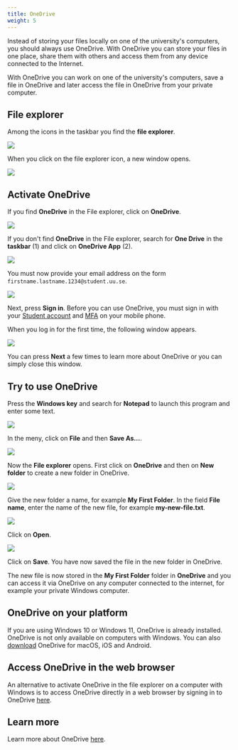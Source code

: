 ```yaml
---
title: OneDrive
weight: 5
---
```


Instead of storing your files locally on one of the university's
computers, you should always use OneDrive. With OneDrive you can store
your files in one place, share them with others and access them from any device
connected to the Internet.

With OneDrive you can work on one of the university's computers, save a file in
OneDrive and later access the file in OneDrive from your private computer.

## File explorer

Among the icons in the taskbar you find the **file explorer**. 

![](/images/en/2025/windows/taskbar-file-explorer.png?width=555px)

When you click on the file explorer icon, a new window opens. 

![](/images/2024/studenttjanster/windows/file-explorer-1.png)

## Activate OneDrive

If you find **OneDrive** in the File explorer, click on **OneDrive**. 

![](/images/2024/studenttjanster/windows/explorer-onedrive.png)

If you don't find **OneDrive** in the File explorer, search for **One Drive** in the  **taskbar** (1) and click on **OneDrive App** (2).

![](/images/2025/windows/one-drive-from-taskbar.png?width=555px)

You must now provide your email address on the form
`firstname.lastname.1234@student.uu.se`.

![](/images/2024/studenttjanster/windows/onedrive-setup.png)

Next, press **Sign in**. Before you can use OneDrive, you must sign in with your [Student account](../preparation/#student-account) and
[MFA](microsoft/#activate-multifactor-authentication-mfa) on your mobile phone.

When you log in for the first time, the following window appears.

![](/images/2024/studenttjanster/windows/onedrive-setup-2.png)

You can press **Next** a few times to learn more about OneDrive or you can
simply close this window.

## Try to use OneDrive

Press the **Windows key** and search for **Notepad** to launch this program and
enter some text.

![](/images/2024/studenttjanster/windows/my-first-file-1.png?width=600px)

In the meny, click on **File** and then **Save As...**.

![](/images/2024/studenttjanster/windows/my-first-file-2.png?width=600px)

Now the **File explorer** opens. First click on **OneDrive** and then on **New
folder** to create a new folder in OneDrive.

![](/images/2024/studenttjanster/windows/my-first-file-3.png)

Give the new folder a name, for example **My First Folder**. In the field **File
name**, enter the name of the new file, for example **my-new-file.txt**.

![](/images/2024/studenttjanster/windows/my-first-file-4.png)

Click on  **Open**. 

![](/images/2024/studenttjanster/windows/my-first-file-5.png)

Click on **Save**. You have now saved the file in the new folder in OneDrive. 

The new file is now stored in the **My First Folder** folder in **OneDrive** and you
can access it via OneDrive on any computer connected to the internet, for
example your private Windows computer.

## OneDrive on your platform

If you are using Windows 10 or Windows 11, OneDrive is already installed. OneDrive is not only available on computers with Windows. You can also [download] OneDrive for macOS,
iOS and Android. 

[download]: https://www.microsoft.com/en-us/microsoft-365/onedrive/download

## Access OneDrive in the web browser

An alternative to activate OneDrive in the file explorer on a computer with Windows is to access OneDrive directly in a web browser by signing in to OneDrive [here][live].

[live]: https://onedrive.live.com/login/


## Learn more

Learn more about OneDrive [here][more].

[more]: https://support.microsoft.com/en-us/onedrive

